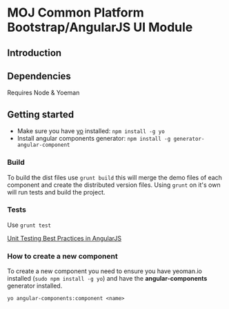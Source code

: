 # MOJ Common Platform Bootstrap/AngularJS UI Module #

## Introduction


## Dependencies
Requires Node & Yoeman

## Getting started
- Make sure you have [yo](https://github.com/yeoman/yo) installed:
    `npm install -g yo`
- Install angular components generator: `npm install -g generator-angular-component`


### Build
To build the dist files use `grunt build` this will merge the demo files of each component and create the distributed version files.
Using `grunt` on it's own will run tests and build the project.

### Tests
Use `grunt test`

[Unit Testing Best Practices in AngularJS](http://andyshora.com/unit-testing-best-practices-angularjs.html)

### How to create a new component
To create a new component you need to ensure you have yeoman.io installed (`sudo npm install -g yo`) and have the **angular-components** generator installed.

`yo angular-components:component <name>`

